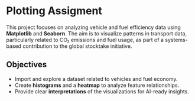 #  Plotting Assigment

This project focuses on analyzing vehicle and fuel efficiency data using **Matplotlib** and **Seaborn**. The aim is to visualize patterns in transport data, particularly related to CO₂ emissions and fuel usage, as part of a systems-based contribution to the global stocktake initiative.

##  Objectives

- Import and explore a dataset related to vehicles and fuel economy.
- Create **histograms** and a **heatmap** to analyze feature relationships.
- Provide clear **interpretations** of the visualizations for AI-ready insights.

